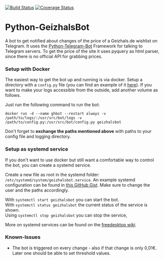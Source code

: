 [![Build Status](https://travis-ci.org/d-Rickyy-b/Python-GeizhalsBot.svg?branch=master)](https://travis-ci.org/d-Rickyy-b/Python-GeizhalsBot) [![Coverage Status](https://coveralls.io/repos/github/d-Rickyy-b/Python-GeizhalsBot/badge.svg?branch=master)](https://coveralls.io/github/d-Rickyy-b/Python-GeizhalsBot?branch=master)

# Python-GeizhalsBot
A bot to get notified about changes of the price of a Geizhals.de wishlist on Telegram. It uses the [Python-Telegram-Bot](https://github.com/python-telegram-bot/python-telegram-bot) Framework for talking to Telegram servers.
To get the price of the site it uses pyquery as html parser, since there is no official API for grabbing prices.

### Setup with Docker
The easiest way to get the bot up and running is via docker. 
Setup a directory with a `config.py` file (you can find an example of it [here](https://github.com/d-Rickyy-b/Python-GeizhalsBot/blob/master/config.sample.py)). If you want to make your logs accessible from the outside, add another volume as follows.

Just run the following command to run the bot:

`docker run -d --name ghbot --restart always -v /path/to/logs/:/usr/src/bot/logs -v /path/to/config.py:/usr/src/bot/config.py geizhalsbot`

Don't forget to **exchange the paths mentioned above** with paths to your config file and logging directory.

### Setup as systemd service

If you don't want to use docker but still want a comfortable way to control the bot, you can create a systemd service.

Create a new file as root in the systemd folder: `/etc/systemd/system/geizhalsbot.service`.
An example systemd configuration can be found in [this GitHub Gist](https://gist.github.com/d-Rickyy-b/6ef4c95bed57da1056e0c696a36e8559). Make sure to change the user and the paths accordingly.


With `systemctl start geizhalsbot` you can start the bot.  
With `systemctl status geizhalsbot` the current status of the service is shown.  
Using `systemctl stop geizhalsbot` you can stop the service,

More on systemd services can be found on the [freedesktop wiki](https://www.freedesktop.org/wiki/Software/systemd/).

### Known-Issues
- The bot is triggered on every change - also if that change is only 0,01€. Later one should be able to set threshold values.
